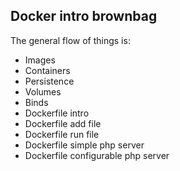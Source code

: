 ## Docker intro brownbag
The general flow of things is:
* Images
* Containers
* Persistence
* Volumes
* Binds
* Dockerfile intro
* Dockerfile add file
* Dockerfile run file
* Dockerfile simple php server
* Dockerfile configurable php server
